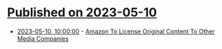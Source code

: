 # [Published on 2023-05-10](index.md)

* [2023-05-10, 10:00:00](https://news.slashdot.org/story/23/05/10/0347240/amazon-to-license-original-content-to-other-media-companies?utm_source=rss1.0mainlinkanon&utm_medium=feed) - [Amazon To License Original Content To Other Media Companies](https://news.slashdot.org/story/23/05/10/0347240/amazon-to-license-original-content-to-other-media-companies?utm_source=rss1.0mainlinkanon&utm_medium=feed)
